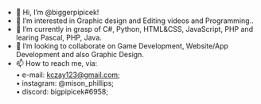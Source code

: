 - 👋 Hi, I’m @biggerpipicek!
- 👀 I’m interested in Graphic design and Editing videos and Programming..
- 🌱 I’m currently in grasp of C#, Python, HTML&CSS, JavaScript, PHP and learing Pascal, PHP, Java.
- 💞️ I’m looking to collaborate on Game Development, Website/App Development and also Graphic Design.<br>
- 📫 How to reach me, via:<br>
      • e-mail: kczay123@gmail.com;<br>
      • instagram: @mison_phillips;<br>
      • discord: bigpipicek#6958;<br>

<!---
biggerpipicek/biggerpipicek is a ✨ special ✨ repository because its `README.md` (this file) appears on your GitHub profile.
You can click the Preview link to take a look at your changes.
--->
